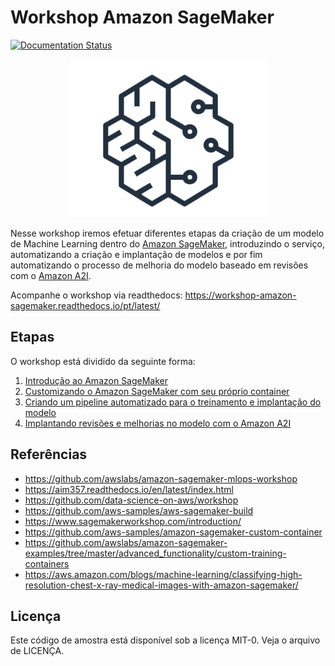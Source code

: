 # Workshop Amazon SageMaker

[![Documentation Status](https://readthedocs.org/projects/workshop-amazon-sagemaker/badge/?version=latest)](https://workshop-amazon-sagemaker.readthedocs.io/pt/latest/?badge=latest)

<p align="center"> 
<img src="images/aiml-icon.png">
</p>

Nesse workshop iremos efetuar diferentes etapas da criação de um modelo de Machine Learning dentro do [Amazon SageMaker](https://aws.amazon.com/pt/sagemaker/), introduzindo o serviço, automatizando a criação e implantação de modelos e por fim automatizando o processo de melhoria do modelo baseado em revisões com o [Amazon A2I](https://aws.amazon.com/pt/augmented-ai/).

Acompanhe o workshop via readthedocs: https://workshop-amazon-sagemaker.readthedocs.io/pt/latest/

## Etapas

O workshop está dividido da seguinte forma:

01. [Introdução ao Amazon SageMaker](docs/01-sagemaker-introduction/index.rst)
02. [Customizando o Amazon SageMaker com seu próprio container](docs/02-sagemaker-byoc/index.rst)
03. [Criando um pipeline automatizado para o treinamento e implantação do modelo](docs/03-mlops/index.rst)
04. [Implantando revisões e melhorias no modelo com o Amazon A2I](docs/04-review-and-improve/index.rst)

## Referências

* https://github.com/awslabs/amazon-sagemaker-mlops-workshop 
* https://aim357.readthedocs.io/en/latest/index.html 
* https://github.com/data-science-on-aws/workshop
* https://github.com/aws-samples/aws-sagemaker-build 
* https://www.sagemakerworkshop.com/introduction/
* https://github.com/aws-samples/amazon-sagemaker-custom-container
* https://github.com/awslabs/amazon-sagemaker-examples/tree/master/advanced_functionality/custom-training-containers
* https://aws.amazon.com/blogs/machine-learning/classifying-high-resolution-chest-x-ray-medical-images-with-amazon-sagemaker/

## Licença

Este código de amostra está disponível sob a licença MIT-0. Veja o arquivo de LICENÇA.
